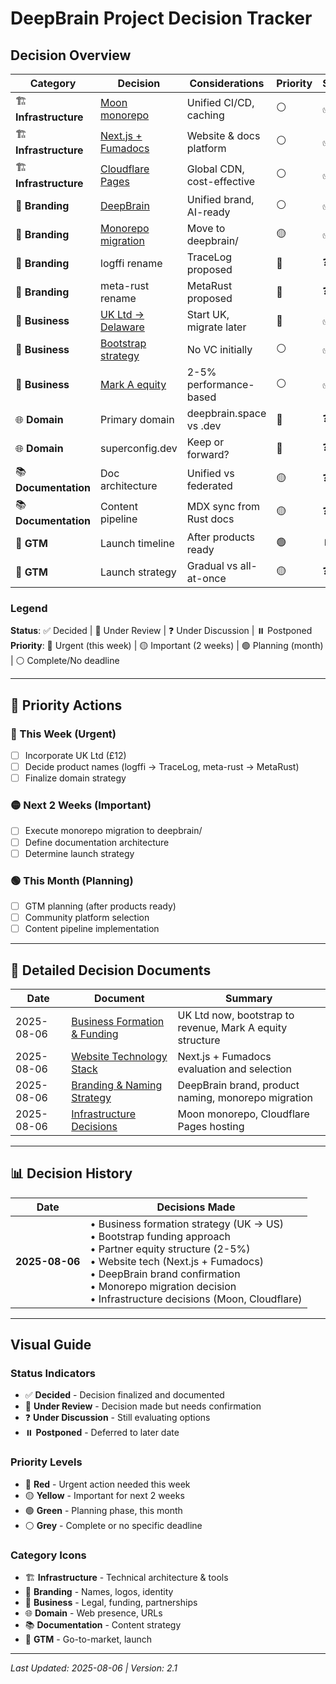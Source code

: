 # DeepBrain Project Decision Tracker

## Decision Overview

| Category             | Decision                                                                                    | Considerations             | Priority | Status |
| -------------------- | ------------------------------------------------------------------------------------------- | -------------------------- | -------- | ------ |
| 🏗️ **Infrastructure** | [Moon monorepo](decisions/2025-08-06-infrastructure.md#monorepo)                            | Unified CI/CD, caching     | ⚪       | ✅     |
| 🏗️ **Infrastructure** | [Next.js + Fumadocs](decisions/2025-08-06-website-technology.md)                            | Website & docs platform    | ⚪       | ✅     |
| 🏗️ **Infrastructure** | [Cloudflare Pages](decisions/2025-08-06-infrastructure.md#hosting)                          | Global CDN, cost-effective | ⚪       | ✅     |
| 🎨 **Branding**      | [DeepBrain](decisions/2025-08-06-branding-strategy.md)                                      | Unified brand, AI-ready    | ⚪       | ✅     |
| 🎨 **Branding**      | [Monorepo migration](decisions/2025-08-06-branding-strategy.md#monorepo-migration-decision) | Move to deepbrain/         | 🟡       | ✅     |
| 🎨 **Branding**      | logffi rename                                                                               | TraceLog proposed          | 🔴       | ❓     |
| 🎨 **Branding**      | meta-rust rename                                                                            | MetaRust proposed          | 🔴       | ❓     |
| 💼 **Business**      | [UK Ltd → Delaware](decisions/2025-08-06-business-formation.md)                             | Start UK, migrate later    | 🔴       | ✅     |
| 💼 **Business**      | [Bootstrap strategy](decisions/2025-08-06-business-formation.md#funding-strategy-decision)  | No VC initially            | ⚪       | ✅     |
| 💼 **Business**      | [Mark A equity](decisions/2025-08-06-business-formation.md#partner-equity-structure-mark-a) | 2-5% performance-based     | ⚪       | ✅     |
| 🌐 **Domain**        | Primary domain                                                                              | deepbrain.space vs .dev    | 🔴       | ❓     |
| 🌐 **Domain**        | superconfig.dev                                                                             | Keep or forward?           | 🔴       | ❓     |
| 📚 **Documentation** | Doc architecture                                                                            | Unified vs federated       | 🟡       | ❓     |
| 📚 **Documentation** | Content pipeline                                                                            | MDX sync from Rust docs    | 🟡       | ❓     |
| 🚀 **GTM**           | Launch timeline                                                                             | After products ready       | 🟢       | ⏸️      |
| 🚀 **GTM**           | Launch strategy                                                                             | Gradual vs all-at-once     | 🟡       | ❓     |

### Legend

**Status**: ✅ Decided | 🔄 Under Review | ❓ Under Discussion | ⏸️ Postponed\
**Priority**: 🔴 Urgent (this week) | 🟡 Important (2 weeks) | 🟢 Planning (month) | ⚪ Complete/No deadline

---

## 🎯 Priority Actions

### 🔴 This Week (Urgent)

- [ ] Incorporate UK Ltd (£12)
- [ ] Decide product names (logffi → TraceLog, meta-rust → MetaRust)
- [ ] Finalize domain strategy

### 🟡 Next 2 Weeks (Important)

- [ ] Execute monorepo migration to deepbrain/
- [ ] Define documentation architecture
- [ ] Determine launch strategy

### 🟢 This Month (Planning)

- [ ] GTM planning (after products ready)
- [ ] Community platform selection
- [ ] Content pipeline implementation

---

## 📁 Detailed Decision Documents

| Date       | Document                                                                   | Summary                                                   |
| ---------- | -------------------------------------------------------------------------- | --------------------------------------------------------- |
| 2025-08-06 | [Business Formation & Funding](decisions/2025-08-06-business-formation.md) | UK Ltd now, bootstrap to revenue, Mark A equity structure |
| 2025-08-06 | [Website Technology Stack](decisions/2025-08-06-website-technology.md)     | Next.js + Fumadocs evaluation and selection               |
| 2025-08-06 | [Branding & Naming Strategy](decisions/2025-08-06-branding-strategy.md)    | DeepBrain brand, product naming, monorepo migration       |
| 2025-08-06 | [Infrastructure Decisions](decisions/2025-08-06-infrastructure.md)         | Moon monorepo, Cloudflare Pages hosting                   |

---

## 📊 Decision History

| Date           | Decisions Made                                                                                                                                                                                                                                                          |
| -------------- | ----------------------------------------------------------------------------------------------------------------------------------------------------------------------------------------------------------------------------------------------------------------------- |
| **2025-08-06** | • Business formation strategy (UK → US)<br>• Bootstrap funding approach<br>• Partner equity structure (2-5%)<br>• Website tech (Next.js + Fumadocs)<br>• DeepBrain brand confirmation<br>• Monorepo migration decision<br>• Infrastructure decisions (Moon, Cloudflare) |

---

## Visual Guide

### Status Indicators

- ✅ **Decided** - Decision finalized and documented
- 🔄 **Under Review** - Decision made but needs confirmation
- ❓ **Under Discussion** - Still evaluating options
- ⏸️ **Postponed** - Deferred to later date

### Priority Levels

- 🔴 **Red** - Urgent action needed this week
- 🟡 **Yellow** - Important for next 2 weeks
- 🟢 **Green** - Planning phase, this month
- ⚪ **Grey** - Complete or no specific deadline

### Category Icons

- 🏗️ **Infrastructure** - Technical architecture & tools
- 🎨 **Branding** - Names, logos, identity
- 💼 **Business** - Legal, funding, partnerships
- 🌐 **Domain** - Web presence, URLs
- 📚 **Documentation** - Content strategy
- 🚀 **GTM** - Go-to-market, launch

---

_Last Updated: 2025-08-06 | Version: 2.1_
